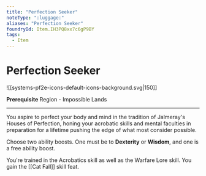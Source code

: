 ```yaml
---
title: "Perfection Seeker"
noteType: ":luggage:"
aliases: "Perfection Seeker"
foundryId: Item.IH3PQ8xx7c6gP9BY
tags:
  - Item
---
```


# Perfection Seeker
![[systems-pf2e-icons-default-icons-background.svg|150]]

**Prerequisite** Region - Impossible Lands

* * *

You aspire to perfect your body and mind in the tradition of Jalmeray's Houses of Perfection, honing your acrobatic skills and mental faculties in preparation for a lifetime pushing the edge of what most consider possible.

Choose two ability boosts. One must be to **Dexterity** or **Wisdom**, and one is a free ability boost.

You're trained in the Acrobatics skill as well as the Warfare Lore skill. You gain the [[Cat Fall]] skill feat.
